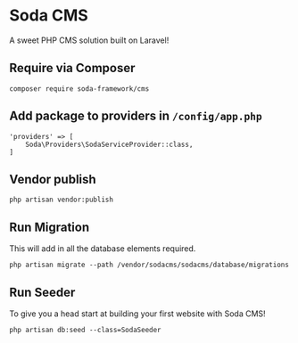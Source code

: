 # Soda CMS
A sweet PHP CMS solution built on Laravel!

## Require via Composer
```
composer require soda-framework/cms
```

## Add package to providers in `/config/app.php`
```
'providers' => [
    Soda\Providers\SodaServiceProvider::class,
]
```

## Vendor publish
```
php artisan vendor:publish
```

## Run Migration
This will add in all the database elements required.
```
php artisan migrate --path /vendor/sodacms/sodacms/database/migrations
```

## Run Seeder
To give you a head start at building your first website with Soda CMS!
```
php artisan db:seed --class=SodaSeeder
```

